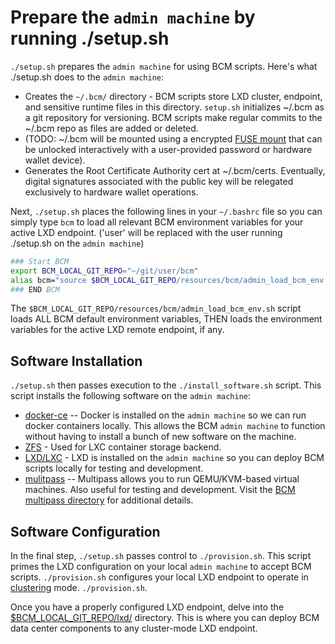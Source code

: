 
# Prepare the `admin machine` by running ./setup.sh

`./setup.sh` prepares the `admin machine` for using BCM scripts. Here's what ./setup.sh does to the `admin machine`:

* Creates the `~/.bcm/` directory - BCM scripts store LXD cluster, endpoint, and sensitive runtime files in this directory. `setup.sh` initializes ~/.bcm as a git repository for versioning. BCM scripts make regular commits to the ~/.bcm repo as files are added or deleted.
* (TODO:  ~/.bcm will be mounted using a encrypted [FUSE mount](https://github.com/netheril96/securefs) that can be unlocked interactively with a user-provided password or hardware wallet device).
* Generates the Root Certificate Authority cert at ~/.bcm/certs. Eventually, digital signatures associated with the public key will be relegated exclusively to hardware wallet operations.

Next, `./setup.sh` places the following lines in your `~/.bashrc` file so you can simply type `bcm` to load all relevant BCM environment variables for your active LXD endpoint. ('user' will be replaced with the user running ./setup.sh on the `admin machine`)

```bash
### Start BCM
export BCM_LOCAL_GIT_REPO="~/git/user/bcm"
alias bcm="source $BCM_LOCAL_GIT_REPO/resources/bcm/admin_load_bcm_env.sh"
### END BCM
```

The `$BCM_LOCAL_GIT_REPO/resources/bcm/admin_load_bcm_env.sh` script loads ALL BCM default environment variables, THEN loads the environment variables for the active LXD remote endpoint, if any.

## Software Installation

`./setup.sh` then passes execution to the `./install_software.sh` script. This script installs the following software on the `admin machine`:

* [docker-ce](https://docs.docker.com/install/linux/docker-ce/ubuntu/) -- Docker is installed on the `admin machine` so we can run docker containers locally. This allows the BCM `admin machine` to function without having to install a bunch of new software on the machine.
* [ZFS](https://en.wikipedia.org/wiki/ZFS) - Used for LXC container storage backend.
* [LXD/LXC](https://linuxcontainers.org/lxd/introduction/) - LXD is installed on the `admin machine` so you can deploy BCM scripts locally for testing and development. 
* [mulitpass](https://github.com/CanonicalLtd/multipass) -- Multipass allows you to run QEMU/KVM-based virtual machines. Also useful for testing and development. Visit the [BCM multipass directory](../multipass/) for additional details.

## Software Configuration

In the final step, `./setup.sh` passes control to `./provision.sh`. This script primes the LXD configuration on your local `admin machine` to accept BCM scripts. `./provision.sh` configures your local LXD endpoint to operate in [clustering](https://lxd.readthedocs.io/en/latest/clustering/) mode. `./provision.sh`.

Once you have a properly configured LXD endpoint, delve into the [$BCM_LOCAL_GIT_REPO/lxd/](../lxd/) directory. This is where you can deploy BCM data center components to any cluster-mode LXD endpoint.
